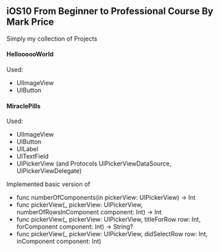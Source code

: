 ## iOS10 From Beginner to Professional Course By Mark Price

Simply my collection of Projects

#### HelloooooWorld

Used:

- UIImageView
- UIButton

#### MiraclePills

Used:

- UIImageView
- UIButton
- UILabel
- UITextField
- UIPickerView (and Protocols UIPickerViewDataSource, UIPickerViewDelegate)

Implemented basic version of 
- func numberOfComponents(in pickerView: UIPickerView) -> Int
- func pickerView(_ pickerView: UIPickerView, numberOfRowsInComponent component: Int) -> Int
- func pickerView(_ pickerView: UIPickerView, titleForRow row: Int, forComponent component: Int) -> String?
- func pickerView(_ pickerView: UIPickerView, didSelectRow row: Int, inComponent component: Int)
